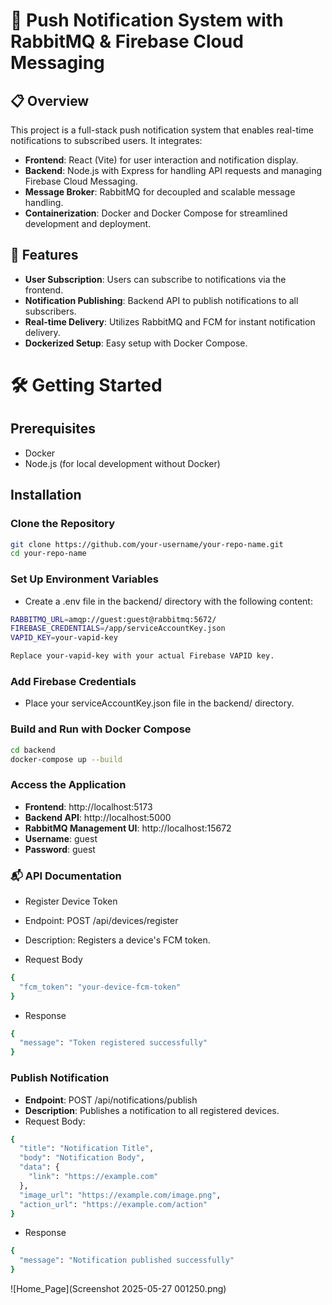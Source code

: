 # 🔔 Push Notification System with RabbitMQ & Firebase Cloud Messaging

## 📋 Overview

This project is a full-stack push notification system that enables real-time notifications to subscribed users. It integrates:

- **Frontend**: React (Vite) for user interaction and notification display.
- **Backend**: Node.js with Express for handling API requests and managing Firebase Cloud Messaging.
- **Message Broker**: RabbitMQ for decoupled and scalable message handling.
- **Containerization**: Docker and Docker Compose for streamlined development and deployment.


## 🚀 Features

- **User Subscription**: Users can subscribe to notifications via the frontend.
- **Notification Publishing**: Backend API to publish notifications to all subscribers.
- **Real-time Delivery**: Utilizes RabbitMQ and FCM for instant notification delivery.
- **Dockerized Setup**: Easy setup with Docker Compose.

# 🛠️ Getting Started

## Prerequisites

- Docker
- Node.js (for local development without Docker)

## Installation

### Clone the Repository

```bash
git clone https://github.com/your-username/your-repo-name.git
cd your-repo-name
```
### Set Up Environment Variables
- Create a .env file in the backend/ directory with the following content:
```bash
RABBITMQ_URL=amqp://guest:guest@rabbitmq:5672/
FIREBASE_CREDENTIALS=/app/serviceAccountKey.json
VAPID_KEY=your-vapid-key

Replace your-vapid-key with your actual Firebase VAPID key.
```
### Add Firebase Credentials
- Place your serviceAccountKey.json file in the backend/ directory.

### Build and Run with Docker Compose
```bash
cd backend
docker-compose up --build
```

### Access the Application
- **Frontend**: http://localhost:5173
- **Backend API**: http://localhost:5000
- **RabbitMQ Management UI**: http://localhost:15672
- **Username**: guest
- **Password**: guest

### 📬 API Documentation
- Register Device Token
- Endpoint: POST /api/devices/register
- Description: Registers a device's FCM token.

- Request Body
```bash
{
  "fcm_token": "your-device-fcm-token"
}
```
- Response
```bash
{
  "message": "Token registered successfully"
}
```

### Publish Notification

- **Endpoint**: POST /api/notifications/publish
- **Description**: Publishes a notification to all registered devices.
- Request Body:

```bash
{
  "title": "Notification Title",
  "body": "Notification Body",
  "data": {
    "link": "https://example.com"
  },
  "image_url": "https://example.com/image.png",
  "action_url": "https://example.com/action"
}
```
- Response

```bash
{
  "message": "Notification published successfully"
}
```

![Home_Page](Screenshot 2025-05-27 001250.png)


